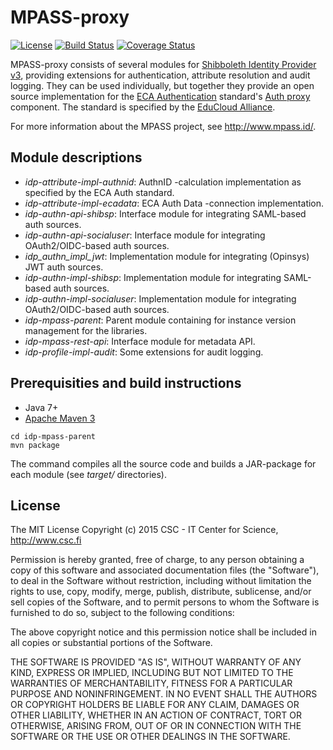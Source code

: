 # MPASS-proxy

[![License](http://img.shields.io/:license-mit-blue.svg)](https://opensource.org/licenses/MIT)
[![Build Status](https://travis-ci.org/Digipalvelutehdas/MPASSid-proxy.svg?branch=master)](https://travis-ci.org/Digipalvelutehdas/MPASSid-proxy)
[![Coverage Status](https://coveralls.io/repos/github/Digipalvelutehdas/MPASS-proxy/badge.svg?branch=master)](https://coveralls.io/github/Digipalvelutehdas/MPASS-proxy?branch=master)

MPASS-proxy consists of several modules for [Shibboleth Identity Provider v3](https://wiki.shibboleth.net/confluence/display/IDP30/Home), providing
extensions for authentication, attribute resolution and audit logging. They can be used individually, but together they provide an open source 
implementation for the [ECA Authentication](http://docs.educloudalliance.org/en/latest/auth/index.html) standard's
[Auth proxy](http://docs.educloudalliance.org/en/latest/auth/proxy/index.html) component. The standard is specified by the 
[EduCloud Alliance](https://portal.educloudalliance.org/).

For more information about the MPASS project, see http://www.mpass.id/.

## Module descriptions

- _idp-attribute-impl-authnid_: AuthnID -calculation implementation as specified by the ECA Auth standard.
- _idp-attribute-impl-ecadata_: ECA Auth Data -connection implementation.
- _idp-authn-api-shibsp_: Interface module for integrating SAML-based auth sources.
- _idp-authn-api-socialuser_: Interface module for integrating OAuth2/OIDC-based auth sources.
- _idp_authn_impl_jwt_: Implementation module for integrating (Opinsys) JWT auth sources.
- _idp-authn-impl-shibsp_: Implementation module for integrating SAML-based auth sources.
- _idp-authn-impl-socialuser_: Implementation module for integrating OAuth2/OIDC-based auth sources.
- _idp-mpass-parent_: Parent module containing for instance version management for the libraries.
- _idp-mpass-rest-api_: Interface module for metadata API.
- _idp-profile-impl-audit_: Some extensions for audit logging.

## Prerequisities and build instructions

- Java 7+
- [Apache Maven 3](https://maven.apache.org/)

```
cd idp-mpass-parent
mvn package
```

The command compiles all the source code and builds a JAR-package for each module (see _target/_ directories).

## License

The MIT License
Copyright (c) 2015 CSC - IT Center for Science, http://www.csc.fi

Permission is hereby granted, free of charge, to any person obtaining a copy
of this software and associated documentation files (the "Software"), to deal
in the Software without restriction, including without limitation the rights
to use, copy, modify, merge, publish, distribute, sublicense, and/or sell
copies of the Software, and to permit persons to whom the Software is
furnished to do so, subject to the following conditions:

The above copyright notice and this permission notice shall be included in
all copies or substantial portions of the Software.

THE SOFTWARE IS PROVIDED "AS IS", WITHOUT WARRANTY OF ANY KIND, EXPRESS OR
IMPLIED, INCLUDING BUT NOT LIMITED TO THE WARRANTIES OF MERCHANTABILITY,
FITNESS FOR A PARTICULAR PURPOSE AND NONINFRINGEMENT. IN NO EVENT SHALL THE
AUTHORS OR COPYRIGHT HOLDERS BE LIABLE FOR ANY CLAIM, DAMAGES OR OTHER
LIABILITY, WHETHER IN AN ACTION OF CONTRACT, TORT OR OTHERWISE, ARISING FROM,
OUT OF OR IN CONNECTION WITH THE SOFTWARE OR THE USE OR OTHER DEALINGS IN
THE SOFTWARE.

